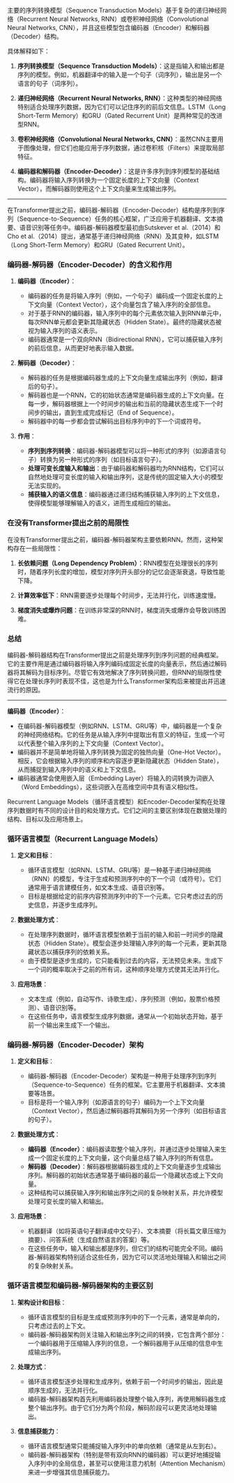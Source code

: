 主要的序列转换模型（Sequence Transduction Models）基于复杂的递归神经网络（Recurrent Neural Networks, RNN）或卷积神经网络（Convolutional Neural Networks, CNN），并且这些模型包含编码器（Encoder）和解码器（Decoder）结构。

具体解释如下：

1. **序列转换模型（Sequence Transduction Models）**：这是指输入和输出都是序列的模型。例如，机器翻译中的输入是一个句子（词序列），输出是另一个语言的句子（词序列）。

2. **递归神经网络（Recurrent Neural Networks, RNN）**：这种类型的神经网络特别适合处理序列数据，因为它们可以记住序列的前后文信息。LSTM（Long Short-Term Memory）和GRU（Gated Recurrent Unit）是两种常见的改进型RNN。

3. **卷积神经网络（Convolutional Neural Networks, CNN）**：虽然CNN主要用于图像处理，但它们也能应用于序列数据，通过卷积核（Filters）来提取局部特征。

4. **编码器和解码器（Encoder-Decoder）**：这是许多序列到序列模型的基础结构。编码器将输入序列转换为一个固定长度的上下文向量（Context Vector），而解码器则使用这个上下文向量来生成输出序列。
***
在Transformer提出之前，编码器-解码器（Encoder-Decoder）结构是序列到序列（Sequence-to-Sequence）任务的核心框架，广泛应用于机器翻译、文本摘要、语音识别等任务中。编码器-解码器模型最初由Sutskever et al.（2014）和Cho et al.（2014）提出，通常基于递归神经网络（RNN）及其变种，如LSTM（Long Short-Term Memory）和GRU（Gated Recurrent Unit）。

### 编码器-解码器（Encoder-Decoder）的含义和作用

1. **编码器（Encoder）**：
   - 编码器的任务是将输入序列（例如，一个句子）编码成一个固定长度的上下文向量（Context Vector），这个向量包含了输入序列的全部信息。
   - 对于基于RNN的编码器，输入序列中的每个元素依次输入到RNN单元中，每次RNN单元都会更新其隐藏状态（Hidden State）。最终的隐藏状态被视为输入序列的语义表示。
   - 编码器通常是一个双向RNN（Bidirectional RNN），它可以捕获输入序列的前后信息，从而更好地表示输入数据。

2. **解码器（Decoder）**：
   - 解码器的任务是根据编码器生成的上下文向量生成输出序列（例如，翻译后的句子）。
   - 解码器也是一个RNN，它的初始状态通常是编码器生成的上下文向量。在每一步，解码器根据上一个时间步的输出和当前的隐藏状态生成下一个时间步的输出，直到生成完成标记（End of Sequence）。
   - 解码器中的每一步都会尝试解码出目标序列中的下一个词或符号。

3. **作用**：
   - **序列到序列转换**：编码器-解码器模型可以将一种形式的序列（如源语言句子）转换为另一种形式的序列（如目标语言句子）。
   - **处理可变长度输入和输出**：由于编码器和解码器均为RNN结构，它们可以自然地处理可变长度的输入和输出序列，这是传统的固定输入大小的模型无法实现的。
   - **捕获输入的语义信息**：编码器通过递归结构捕获输入序列的上下文信息，使得模型能够理解输入的语义，进而生成相应的输出。

### 在没有Transformer提出之前的局限性

在没有Transformer提出之前，编码器-解码器架构主要依赖RNN。然而，这种架构存在一些局限性：

1. **长依赖问题（Long Dependency Problem）**：RNN模型在处理很长的序列时，随着序列长度的增加，模型对序列开头部分的记忆会逐渐衰退，导致性能下降。
   
2. **计算效率低下**：RNN需要逐步处理每个时间步，无法并行化，训练速度慢。

3. **梯度消失或爆炸问题**：在训练非常深的RNN时，梯度消失或爆炸会导致训练困难。

### 总结

编码器-解码器结构在Transformer提出之前是处理序列到序列问题的经典框架。它的主要作用是通过编码器将输入序列编码成固定长度的向量表示，然后通过解码器将其解码为目标序列。尽管它有效地解决了序列转换问题，但RNN的局限性使得它在处理长序列时表现不佳，这也是为什么Transformer架构后来被提出并迅速流行的原因。

***
**编码器（Encoder）**：

- 在编码器-解码器模型（例如RNN、LSTM、GRU等）中，编码器是一个复杂的神经网络结构。它的任务是从输入序列中提取出有意义的特征，生成一个可以代表整个输入序列的上下文向量（Context Vector）。
- 编码器并不是简单地将输入序列转换为固定的独热向量（One-Hot Vector）。相反，它会根据输入序列的顺序和内容逐步更新隐藏状态（Hidden State），从而捕捉到输入序列中的语义和上下文信息。
- 编码器通常会使用嵌入层（Embedding Layer）将输入的词转换为词嵌入（Word Embeddings），这些词嵌入在高维空间中具有语义相似性。

Recurrent Language Models（循环语言模型）和Encoder-Decoder架构在处理序列数据时有不同的设计目的和处理方式。它们之间的主要区别体现在数据处理的结构、目标以及应用场景上。

### 循环语言模型（Recurrent Language Models）

1. **定义和目标**：
   - 循环语言模型（如RNN、LSTM、GRU等）是一种基于递归神经网络（RNN）的模型，专注于生成和预测序列中的下一个词（或符号）。它们通常用于语言建模任务，如文本生成、语音识别等。
   - 目标是根据给定的前序内容预测序列中的下一个元素。它只考虑过去的历史信息，并逐步生成序列。

2. **数据处理方式**：
   - 在处理序列数据时，循环语言模型依赖于当前的输入和前一时间步的隐藏状态（Hidden State）。模型会逐步处理输入序列的每一个元素，更新其隐藏状态以捕获序列的依赖关系。
   - 由于模型是逐步生成的，它只能看到过去的内容，无法预见未来。生成下一个词的概率取决于之前的所有词，这种顺序处理方式使其无法并行化。

3. **应用场景**：
   - 文本生成（例如，自动写作、诗歌生成）、序列预测（例如，股票价格预测）、语音识别等。
   - 在这些任务中，语言模型生成序列数据，通常从一个初始状态开始，基于前一个输出来生成下一个输出。

### 编码器-解码器（Encoder-Decoder）架构

1. **定义和目标**：
   - 编码器-解码器（Encoder-Decoder）架构是一种用于处理序列到序列（Sequence-to-Sequence）任务的框架。它主要用于机器翻译、文本摘要等场景。
   - 目标是将一个输入序列（如源语言的句子）编码为一个上下文向量（Context Vector），然后通过解码器将其解码为另一个序列（如目标语言的句子）。

2. **数据处理方式**：
   - **编码器（Encoder）**：编码器读取整个输入序列，并通过逐步处理输入来生成一个固定长度的上下文向量，这个向量总结了输入序列的所有信息。
   - **解码器（Decoder）**：解码器根据编码器生成的上下文向量逐步生成输出序列。解码器的初始状态通常基于编码器的最后一个隐藏状态或上下文向量。
   - 这种结构可以捕获输入序列和输出序列之间的复杂映射关系，并允许模型处理可变长度的输入和输出。

3. **应用场景**：
   - 机器翻译（如将英语句子翻译成中文句子）、文本摘要（将长篇文章压缩为摘要）、问答系统（生成自然语言的答案）等。
   - 在这些任务中，输入和输出都是序列，但它们的结构可能完全不同。编码器-解码器架构特别适合这些任务，因为它可以灵活地处理输入和输出之间的复杂映射关系。

### 循环语言模型和编码器-解码器架构的主要区别

1. **架构设计和目标**：
   - 循环语言模型的目标是生成或预测序列中的下一个元素，通常是单向的，只考虑过去的上下文。
   - 编码器-解码器架构则关注输入和输出序列之间的转换，它包含两个部分：一个编码器用于压缩输入序列的信息，一个解码器用于从压缩的信息中生成输出序列。

2. **处理方式**：
   - 循环语言模型逐步处理和生成序列，依赖于前一个时间步的输出，因此是顺序生成的，无法并行化。
   - 编码器-解码器架构首先利用编码器处理整个输入序列，再使用解码器生成整个输出序列。由于它们分为两个阶段，解码阶段可以更灵活地处理输出。

3. **信息捕获能力**：
   - 循环语言模型通常只能捕捉输入序列中的单向依赖（通常是从左到右）。
   - 编码器-解码器架构（特别是带有双向RNN的编码器）可以更好地捕捉输入序列中的全局信息，甚至可以使用注意力机制（Attention Mechanism）来进一步增强其信息捕获能力。
